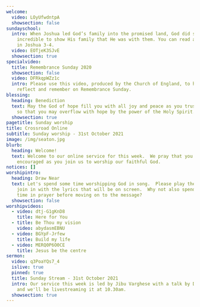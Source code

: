 ```yaml
---
welcome:
  video: LOyUfwdntpA
  showsection: false
sundayschool:
  intro: When Joshua led God’s family into the promised land, God did something
    incredible to show His family that He was with them. You can read about it
    in Joshua 3-4.
  video: EOTjeK3SJvE
  showsection: true
specialvideo:
  title: Remembrance Sunday 2020
  showsection: false
  video: DFRkqpWZz1c
  intro: Please use this video, produced by the Church of England, to help you
    reflect and remember on Remembrance Sunday.
blessing:
  heading: Benediction
  text: May the God of hope fill you with all joy and peace as you trust in Him,
    so that you may overflow with hope by the power of the Holy Spirit.
  showsection: true
pagetitle: Sunday worship
title: Crossroad Online
subtitle: Sunday worship - 31st October 2021
image: /img/seaton.jpg
blurb:
  heading: Welcome!
  text: Welcome to our online service for this week.  We pray that you'll be
    encouraged as you join us to worship our faithful God.
notices: []
worshipintro:
  heading: Draw Near
  text: Let's spend some time worshipping God in song.  Please play the videos and
    join in with the lyrics that will be on screen.  Why not also spend some
    time in prayer before moving on to the message?
  showsection: false
worshipvideos:
  - video: dtj-G1gKnD8
    title: Here for You
  - title: Be Thou my vision
    video: abydasmEBNU
  - video: BGYpF-Jrfew
    title: Build my life
  - video: MERQ0P6O0CE
    title: Jesus be the centre
sermon:
  video: q3PoaYQs7_4
  islive: true
  pinned: true
  title: Sunday Stream - 31st October 2021
  intro: Our service this week is led by Jibu Varghese with a talk by Dick Bell
    and we'll be livestreaming it at 10.30am.
  showsection: true
---
```

